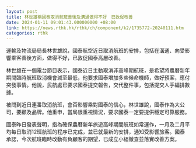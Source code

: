 ```yaml
---
layout: post
title: 林世雄稱國泰取消航班善後及溝通做得不好　已敦促改善
date: 2024-01-11 09:01:43.000000000 +08:00
link: https://news.rthk.hk/rthk/ch/component/k2/1735772-20240111.htm
categories: rthk
---
```


運輸及物流局局長林世雄說，國泰航空近日取消航班的安排，包括在溝通、向受影響乘客善後方面，做得不好，已敦促國泰高層改善。

林世雄在一個電台節目表示，國泰近日主動取消非高峰期航班，是希望將農曆新年期間臨時航班取消機會減至最低，他要求國泰增加多些候命機師，做好預案，應付突發事情。他說，民航處已要求國泰提交報告，交代整件事，包括提交人手編排數據。

被問到近日連番取消航班，會否影響乘對國泰的信心，林世雄說，國泰作為大公司，要顧及品牌。他重申，當局很重視情況，要求國泰一定要提供穩定可靠服務。

國泰昨日發表聲明，指為確保農曆新年旅遊高峰期間航班如常運作，一月及二月平均每日取消12班航班的程序已完成，並已就最新的安排，通知受影響旅客。國泰承認，今次航班臨時改動有負顧客的期望，已成立小組徹查並落實改善方案。
